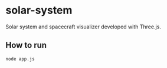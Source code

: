 # solar-system

Solar system and spacecraft visualizer developed with Three.js.

## How to run

```
node app.js
```
